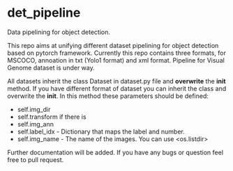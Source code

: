 # det_pipeline
Data pipelining for object detection. 

This repo aims at unifying different dataset pipelining for object detection
based on pytorch framework. Currently this repo contains three formats, for MSCOCO, 
annoation in txt (Yolo1 format) and xml format. Pipeline for Visual Genome dataset is under way. 

All datasets inherit the class Dataset in dataset.py file and **overwrite** the **__init__** method. 
If you have different format of dataset you can inherit the class <Dataset> and overwrite the __init__. 
In this method these parameters should be defined: 
  * self.img_dir
  * self.transform if there is
  * self.img_ann
  * self.label_idx - Dictionary that maps the label and number. 
  * self.img_name - The name of the images. You can use <os.listdir>

Further documentation will be added. 
If you have any bugs or question feel free to pull request. 
